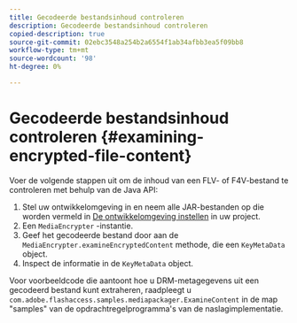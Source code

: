 ```yaml
---
title: Gecodeerde bestandsinhoud controleren
description: Gecodeerde bestandsinhoud controleren
copied-description: true
source-git-commit: 02ebc3548a254b2a6554f1ab34afbb3ea5f09bb8
workflow-type: tm+mt
source-wordcount: '98'
ht-degree: 0%

---
```


# Gecodeerde bestandsinhoud controleren {#examining-encrypted-file-content}

Voer de volgende stappen uit om de inhoud van een FLV- of F4V-bestand te controleren met behulp van de Java API:

1. Stel uw ontwikkelomgeving in en neem alle JAR-bestanden op die worden vermeld in [De ontwikkelomgeving instellen](../../aaxs-protecting-content/content-setting-up-the-sdk/content-setting-up-the-dev-env.md) in uw project.
1. Een `MediaEncrypter` -instantie.
1. Geef het gecodeerde bestand door aan de `MediaEncrypter.examineEncryptedContent` methode, die een `KeyMetaData` object.
1. Inspect de informatie in de `KeyMetaData` object.

Voor voorbeeldcode die aantoont hoe u DRM-metagegevens uit een gecodeerd bestand kunt extraheren, raadpleegt u `com.adobe.flashaccess.samples.mediapackager.ExamineContent` in de map &quot;samples&quot; van de opdrachtregelprogramma&#39;s van de naslagimplementatie.
